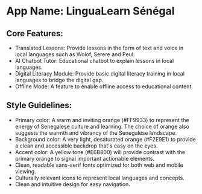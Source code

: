 # **App Name**: LinguaLearn Sénégal

## Core Features:

- Translated Lessons: Provide lessons in the form of text and voice in local languages such as Wolof, Serere and Peul.
- AI Chatbot Tutor: Educational chatbot to explain lessons in local languages.
- Digital Literacy Module: Provide basic digital literacy training in local languages to bridge the digital gap.
- Offline Mode: A feature to enable offline access to educational content.

## Style Guidelines:

- Primary color: A warm and inviting orange (#FF9933) to represent the energy of Senegalese culture and learning. The choice of orange also suggests the warmth and vibrancy of the Senegalese landscape.
- Background color: A very light, desaturated orange (#F2E9E1) to provide a clean and accessible backdrop that's easy on the eyes.
- Accent color: A yellow tone (#E6B800) will provide contrast with the primary orange to signal important actionable elements.
- Clean, readable sans-serif fonts optimized for both web and mobile viewing.
- Culturally relevant icons to represent local languages and concepts.
- Clean and intuitive design for easy navigation.